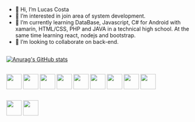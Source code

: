 - 👋 Hi, I’m Lucas Costa
- 👀 I’m interested in join area of system development.
- 🌱 I’m currently learning DataBase, Javascript, C# for Android with xamarin, HTML/CSS, PHP and JAVA in a technical high school. At the same time learning react, nodejs and bootstrap.
- 🖤 I’m looking to collaborate on back-end.

##

[![Anurag's GitHub stats](https://github-readme-stats.vercel.app/api?username=LucasCosta0011&theme=dark&show_icons=true)](https://github.com/LucasCosta0011/LucasCosta0011)

##

<div style="display: inline-block;">
  
  <img align="center" width="40" height="40" rel="logo-java" src="https://cdn.jsdelivr.net/gh/devicons/devicon/icons/java/java-original.svg">
  <img align="center" width="40" height="40" rel="logo-php" src="https://cdn.jsdelivr.net/gh/devicons/devicon/icons/php/php-original.svg">
  <img align="center" width="40" height="40" rel="logo-csharp" src="https://cdn.jsdelivr.net/gh/devicons/devicon/icons/csharp/csharp-original.svg">
  <img align="center" width="40" height="40" rel="logo-mysql" src="https://cdn.jsdelivr.net/gh/devicons/devicon/icons/mysql/mysql-original.svg">
  <img align="center" width="40" height="40" rel="logo-xamarin" src="https://cdn.jsdelivr.net/gh/devicons/devicon/icons/xamarin/xamarin-original.svg">
  <img align="center" width="40" height="40" rel="logo-html" src="https://cdn.jsdelivr.net/gh/devicons/devicon/icons/html5/html5-original.svg">
  <img align="center" width="40" height="40" rel="logo-css" src="https://cdn.jsdelivr.net/gh/devicons/devicon/icons/css3/css3-original.svg">
  <img align="center" width="40" height="40" rel="logo-javascript" src="https://cdn.jsdelivr.net/gh/devicons/devicon/icons/javascript/javascript-original.svg">
  <img align="center" width="40" height="40" rel="logo-bootstrap" src="https://cdn.jsdelivr.net/gh/devicons/devicon/icons/bootstrap/bootstrap-original.svg">
          
</div>

##

<div>
  <img align="center" width="40" height="40" rel="logo-bootstrap" src="https://img.shields.io/badge/Linux-FCC624?style=for-the-badge&logo=linux&logoColor=black">
  <img align="center" width="40" height="40" rel="logo-bootstrap" src="https://img.shields.io/badge/Windows-0078D6?style=for-the-badge&logo=windows&logoColor=white">
</div>
